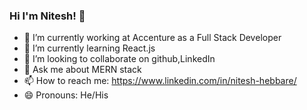 ### Hi I'm Nitesh! 👋

- 🔭 I’m currently working at Accenture as a Full Stack Developer
- 🌱 I’m currently learning React.js
- 👯 I’m looking to collaborate on github,LinkedIn
- 💬 Ask me about MERN stack
- 📫 How to reach me: https://www.linkedin.com/in/nitesh-hebbare/
- 😄 Pronouns: He/His

